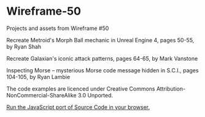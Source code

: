 # Wireframe-50
Projects and assets from Wireframe #50

Recreate Metroid's Morph Ball mechanic in Unreal Engine 4, pages 50-55, by Ryan Shah

Recreate Galaxian's iconic attack patterns, pages 64-65, by Mark Vanstone

Inspecting Morse – mysterious Morse code message hidden in S.C.I., pages 104-105, by Ryan Lambie

The code examples are licenced under Creative Commons Attribution-NonCommercial-ShareAlike 3.0 Unported.

[Run the JavaScript port of Source Code in your browser.](https://thisarray.github.io/Wireframe-50/source-code-galaxian/galaxian.html)
